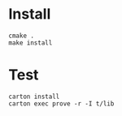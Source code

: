 # Install

    cmake .
    make install

# Test

    carton install
    carton exec prove -r -I t/lib

